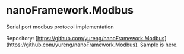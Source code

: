 # nanoFramework.Modbus
Serial port modbus protocol implementation

Repository: [https://github.com/yureng/nanoFramework.Modbus](https://github.com/yureng/nanoFramework.Modbus).
Sample is [here](https://github.com/yureng/nanoFramework.Modbus/blob/main/src/ESP32_Demo/Program.cs).
